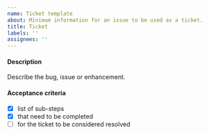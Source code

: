 ```yaml
---
name: Ticket template
about: Minimum information for an issue to be used as a ticket.
title: Ticket
labels: ''
assignees: ''
---
```


#### Description

Describe the bug, issue or enhancement.

#### Acceptance criteria

- [x] list of sub-steps 
- [x] that need to be completed 
- [ ] for the ticket to be considered resolved
